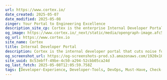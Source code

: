 ```yaml
---
url: https://www.cortex.io/
date_created: 2025-05-07
date_modified: 2025-05-08
zinger: Your Portal to Engineering Excellence
description_site_cp: Cortex is the enterprise Internal Developer Portal built to accelerate the path to engineering excellence. Abstract away complexity in your platform to ensure ownership, enforce standards, and unlock developer self-service, in weeks—not years.
og_image: https://www.cortex.io/_next/static/media/opengraph-image.afc522be.jpg
og_url: https://www.cortex.io
site_name: Cortex
title: Internal Developer Portal
description: Cortex is the internal developer portal that cuts noise for developers with paved paths to production. Catalog, score, and drive action to improve software.
og_screenshot_url: https://og-screenshots-prod.s3.amazonaws.com/1920x1080/80/false/3ea91c56c4df9eeb4a446304db1b338debdcb1cda25a2338e495bb4213670727.jpeg
site_uuid: 8c53ebff-49be-4c50-a294-52cbb05ca24d
og_last_fetch: 2025-05-08T12:05:59.758Z
tags: [Developer-Experience, Developer-Tools, DevOps, Must-Have, Check-It-Out]
---
```


